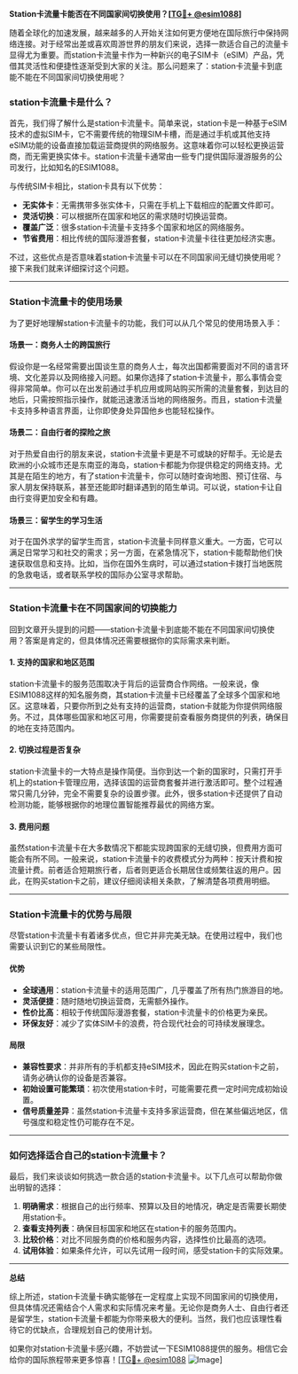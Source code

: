 **Station卡流量卡能否在不同国家间切换使用？[[TG💪+ @esim1088](https://t.me/s/esim1088)]**

随着全球化的加速发展，越来越多的人开始关注如何更方便地在国际旅行中保持网络连接。对于经常出差或喜欢周游世界的朋友们来说，选择一款适合自己的流量卡显得尤为重要。而station卡流量卡作为一种新兴的电子SIM卡（eSIM）产品，凭借其灵活性和便捷性逐渐受到大家的关注。那么问题来了：station卡流量卡到底能不能在不同国家间切换使用呢？

### station卡流量卡是什么？

首先，我们得了解什么是station卡流量卡。简单来说，station卡是一种基于eSIM技术的虚拟SIM卡，它不需要传统的物理SIM卡槽，而是通过手机或其他支持eSIM功能的设备直接加载运营商提供的网络服务。这意味着你可以轻松更换运营商，而无需更换实体卡。station卡流量卡通常由一些专门提供国际漫游服务的公司发行，比如知名的ESIM1088。

与传统SIM卡相比，station卡具有以下优势：
- **无实体卡**：无需携带多张实体卡，只需在手机上下载相应的配置文件即可。
- **灵活切换**：可以根据所在国家和地区的需求随时切换运营商。
- **覆盖广泛**：很多station卡流量卡支持多个国家和地区的网络服务。
- **节省费用**：相比传统的国际漫游套餐，station卡流量卡往往更加经济实惠。

不过，这些优点是否意味着station卡流量卡可以在不同国家间无缝切换使用呢？接下来我们就来详细探讨这个问题。

---

### Station卡流量卡的使用场景

为了更好地理解station卡流量卡的功能，我们可以从几个常见的使用场景入手：

#### 场景一：商务人士的跨国旅行

假设你是一名经常需要出国谈生意的商务人士，每次出国都需要面对不同的语言环境、文化差异以及网络接入问题。如果你选择了station卡流量卡，那么事情会变得非常简单。你可以在出发前通过手机应用或网站购买所需的流量套餐，到达目的地后，只需按照指示操作，就能迅速激活当地的网络服务。而且，station卡流量卡支持多种语言界面，让你即使身处异国他乡也能轻松操作。

#### 场景二：自由行者的探险之旅

对于热爱自由行的朋友来说，station卡流量卡更是不可或缺的好帮手。无论是去欧洲的小众城市还是东南亚的海岛，station卡都能为你提供稳定的网络支持。尤其是在陌生的地方，有了station卡流量卡，你可以随时查询地图、预订住宿、与家人朋友保持联系，甚至还能即时翻译遇到的陌生单词。可以说，station卡让自由行变得更加安全和有趣。

#### 场景三：留学生的学习生活

对于在国外求学的留学生而言，station卡流量卡同样意义重大。一方面，它可以满足日常学习和社交的需求；另一方面，在紧急情况下，station卡能帮助他们快速获取信息和支持。比如，当你在国外生病时，可以通过station卡拨打当地医院的急救电话，或者联系学校的国际办公室寻求帮助。

---

### Station卡流量卡在不同国家间的切换能力

回到文章开头提到的问题——station卡流量卡到底能不能在不同国家间切换使用？答案是肯定的，但具体情况还需要根据你的实际需求来判断。

#### 1. 支持的国家和地区范围

station卡流量卡的服务范围取决于背后的运营商合作网络。一般来说，像ESIM1088这样的知名服务商，其station卡流量卡已经覆盖了全球多个国家和地区。这意味着，只要你所到之处有支持的运营商，station卡就能为你提供网络服务。不过，具体哪些国家和地区可用，你需要提前查看服务商提供的列表，确保目的地在支持范围内。

#### 2. 切换过程是否复杂

station卡流量卡的一大特点是操作简便。当你到达一个新的国家时，只需打开手机上的station卡管理应用，选择该国的运营商套餐并进行激活即可。整个过程通常只需几分钟，完全不需要复杂的设置步骤。此外，很多station卡还提供了自动检测功能，能够根据你的地理位置智能推荐最优的网络方案。

#### 3. 费用问题

虽然station卡流量卡在大多数情况下都能实现跨国家的无缝切换，但费用方面可能会有所不同。一般来说，station卡流量卡的收费模式分为两种：按天计费和按流量计费。前者适合短期旅行者，后者则更适合长期居住或频繁往返的用户。因此，在购买station卡之前，建议仔细阅读相关条款，了解清楚各项费用明细。

---

### Station卡流量卡的优势与局限

尽管station卡流量卡有着诸多优点，但它并非完美无缺。在使用过程中，我们也需要认识到它的某些局限性。

#### 优势

- **全球通用**：station卡流量卡的适用范围广，几乎覆盖了所有热门旅游目的地。
- **灵活便捷**：随时随地切换运营商，无需额外操作。
- **性价比高**：相较于传统国际漫游套餐，station卡流量卡的价格更为亲民。
- **环保友好**：减少了实体SIM卡的浪费，符合现代社会的可持续发展理念。

#### 局限

- **兼容性要求**：并非所有的手机都支持eSIM技术，因此在购买station卡之前，请务必确认你的设备是否兼容。
- **初始设置可能繁琐**：初次使用station卡时，可能需要花费一定时间完成初始设置。
- **信号质量差异**：虽然station卡流量卡支持多家运营商，但在某些偏远地区，信号强度和稳定性仍可能存在不足。

---

### 如何选择适合自己的station卡流量卡？

最后，我们来谈谈如何挑选一款合适的station卡流量卡。以下几点可以帮助你做出明智的选择：

1. **明确需求**：根据自己的出行频率、预算以及目的地情况，确定是否需要长期使用station卡。
2. **查看支持列表**：确保目标国家和地区在station卡的服务范围内。
3. **比较价格**：对比不同服务商的价格和服务内容，选择性价比最高的选项。
4. **试用体验**：如果条件允许，可以先试用一段时间，感受station卡的实际效果。

---

**总结**

综上所述，station卡流量卡确实能够在一定程度上实现不同国家间的切换使用，但具体情况还需结合个人需求和实际情况来考量。无论你是商务人士、自由行者还是留学生，station卡流量卡都能为你带来极大的便利。当然，我们也应该理性看待它的优缺点，合理规划自己的使用计划。

如果你对station卡流量卡感兴趣，不妨尝试一下ESIM1088提供的服务。相信它会给你的国际旅程带来更多惊喜！[[TG💪+ @esim1088](https://t.me/s/esim1088) ![Image](https://i.postimg.cc/4NQfJmqS/Snipaste-2025-05-13-00-14-12.png)]